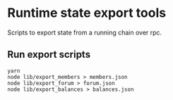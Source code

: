 # Runtime state export tools

Scripts to export state from a running chain over rpc.

## Run export scripts

```
yarn
node lib/export_members > members.json
node lib/export_forum > forum.json
node lib/export_balances > balances.json
```
